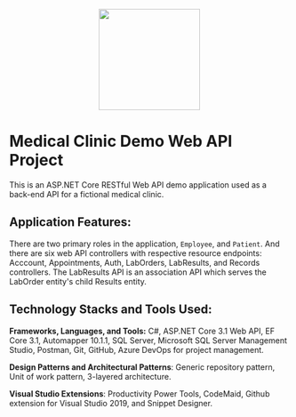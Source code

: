 <p align="center"> 
  <img width=182 src="https://user-images.githubusercontent.com/19508650/136642653-f364610f-daba-4ec4-8838-8c7d97494729.png">
</p>

# Medical Clinic Demo Web API Project

This is an ASP.NET Core RESTful Web API demo application used as a back-end API for a fictional medical clinic.

## Application Features:

There are two primary roles in the application, `Employee`, and `Patient`. And there are six web API controllers with respective resource endpoints: Acccount, Appointments, Auth, LabOrders, LabResults, and Records controllers. The LabResults API is an association API which serves the LabOrder entity's child Results entity.

## Technology Stacks and Tools Used:

**Frameworks, Languages, and Tools:** C#, ASP.NET Core 3.1 Web API, EF Core 3.1, Automapper 10.1.1, SQL Server, Microsoft SQL Server Management Studio, Postman, Git, GitHub, Azure DevOps for project management.

**Design Patterns and Architectural Patterns**: Generic repository pattern, Unit of work pattern, 3-layered architecture.

**Visual Studio Extensions**: Productivity Power Tools, CodeMaid, Github extension for Visual Studio 2019, and Snippet Designer. 

